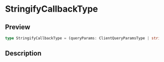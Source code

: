 
      
# StringifyCallbackType

<div class="api-docs__section" data-reactroot="">

## Preview

</div><div class="api-docs__preview type single" data-reactroot="">

```ts
type StringifyCallbackType = (queryParams: ClientQueryParamsType | string | NegativeTypes) => string;
```

</div><div class="api-docs__section" data-reactroot="">

## Description

</div><div class="api-docs__description" data-reactroot=""><span class="api-docs__do-not-parse">



</span></div>